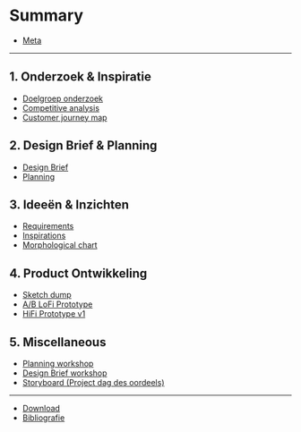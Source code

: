 # Summary

* [Meta](README.md)

---

## 1. Onderzoek & Inspiratie
* [Doelgroep onderzoek](research-and-inspiration/focus-group-research.md)
* [Competitive analysis](research-and-inspiration/competitive-analysis.md)
* [Customer journey map](research-and-inspiration/customer-journey.md)

## 2. Design Brief & Planning
* [Design Brief](designbrief-and-planning/design-brief.md)
* [Planning](designbrief-and-planning/planning.md)

## 3. Ideeën & Inzichten
* [Requirements]()
* [Inspirations]()
* [Morphological chart]()

## 4. Product Ontwikkeling
* [Sketch dump]()
* [A/B LoFi Prototype]()
* [HiFi Prototype v1]()

## 5. Miscellaneous
* [Planning workshop]()
* [Design Brief workshop]()
* [Storyboard (Project dag des oordeels)]()

---

* [Download](misc/DOWNLOAD.md)
* [Bibliografie](misc/LITERATURE.md)
